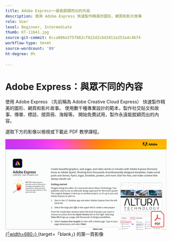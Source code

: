 ```yaml
---
title: Adobe Express──最能脫穎而出的內容
description: 使用 Adobe Express 快速製作精美的圖形、網頁和影片故事
role: User
level: Beginner, Intermediate
thumb: KT-11641.jpg
source-git-commit: 6cca086e375f882cf822d2cbd2811e253a4c4b74
workflow-type: tm+mt
source-wordcount: '89'
ht-degree: 0%

---
```


# Adobe Express：與眾不同的內容

使用 Adobe Express （先前稱為 Adobe Creative Cloud Express） 快速製作精美的圖形、網頁和影片故事。 使用數千種專業設計的範本，製作社交貼文和故事、傳單、標誌、摺頁冊、海報等。 開始免費試用，製作永遠能脫穎而出的內容。

選取下方的影像以檢視或下載此 PDF 教學課程。

[![教學課程 ](assets/Adobe-Express-content-that-stands-out.png) {「width=680」} ](assets/Adobe-Express-content-that-stands-out.pdf) {target=「blank」} 的第一頁影像